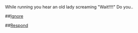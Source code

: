 While running you hear an old lady screaming "Wait!!!!" Do you..

##[Ignore](story2.5.2.md)

##[Respond](story2.6.md)